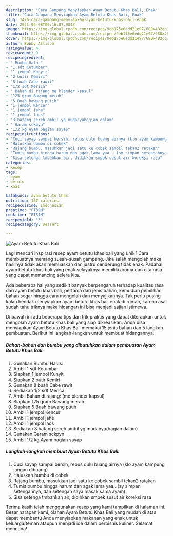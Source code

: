 ```yaml
---
description: "Cara Gampang Menyiapkan Ayam Betutu Khas Bali, Enak"
title: "Cara Gampang Menyiapkan Ayam Betutu Khas Bali, Enak"
slug: 1476-cara-gampang-menyiapkan-ayam-betutu-khas-bali-enak
date: 2021-06-08T00:16:07.904Z
image: https://img-global.cpcdn.com/recipes/9eb175e6edd21e97/680x482cq70/ayam-betutu-khas-bali-foto-resep-utama.jpg
thumbnail: https://img-global.cpcdn.com/recipes/9eb175e6edd21e97/680x482cq70/ayam-betutu-khas-bali-foto-resep-utama.jpg
cover: https://img-global.cpcdn.com/recipes/9eb175e6edd21e97/680x482cq70/ayam-betutu-khas-bali-foto-resep-utama.jpg
author: Bobby Allison
ratingvalue: 4
reviewcount: 9
recipeingredient:
- " Bumbu Halus"
- "1 sdt Ketumbar"
- "1 jempol Kunyit"
- "2 butir Kemiri"
- "8 buah Cabe rawit"
- "1/2 sdt Merica"
- " Bahan di rajang me blender kapsul"
- "125 gram Bawang merah"
- "5 Buah bawang putih"
- "1 jempol Kencur"
- "1 jempol jahe"
- "1 jempol laos"
- "3 batang sereh ambil yg mudanyabagian dalam"
- " Garam sckpyn"
- "1/2 kg Ayam bagian sayap"
recipeinstructions:
- "Cuci sayap sampai bersih, rebus dulu buang airnya (klo ayam kampung jangan dibuang)"
- "Haluskan bumbu di cobek"
- "Rajang bumbu, masukkan jadi satu ke cobek sambil tekan2 ratakan"
- "Tumis bumbu hingga harum dan agak lama yaa...(sy simpan setengahnya, dan setengah saya masak sama ayam)"
- "Sisa setenga tmbahkan air, didihkan smpek susut air koreksi rasa"
categories:
- Resep
tags:
- ayam
- betutu
- khas

katakunci: ayam betutu khas 
nutrition: 167 calories
recipecuisine: Indonesian
preptime: "PT39M"
cooktime: "PT51M"
recipeyield: "3"
recipecategory: Dessert

---
```



![Ayam Betutu Khas Bali](https://img-global.cpcdn.com/recipes/9eb175e6edd21e97/680x482cq70/ayam-betutu-khas-bali-foto-resep-utama.jpg)

Lagi mencari inspirasi resep ayam betutu khas bali yang unik? Cara membuatnya memang susah-susah gampang. Jika salah mengolah maka hasilnya tidak akan memuaskan dan justru cenderung tidak enak. Padahal ayam betutu khas bali yang enak selayaknya memiliki aroma dan cita rasa yang dapat memancing selera kita.



Ada beberapa hal yang sedikit banyak berpengaruh terhadap kualitas rasa dari ayam betutu khas bali, pertama dari jenis bahan, kemudian pemilihan bahan segar hingga cara mengolah dan menyajikannya. Tak perlu pusing kalau hendak menyiapkan ayam betutu khas bali enak di rumah, karena asal sudah tahu triknya maka hidangan ini bisa menjadi sajian istimewa.


Di bawah ini ada beberapa tips dan trik praktis yang dapat diterapkan untuk mengolah ayam betutu khas bali yang siap dikreasikan. Anda bisa menyiapkan Ayam Betutu Khas Bali memakai 15 jenis bahan dan 5 langkah pembuatan. Berikut ini langkah-langkah untuk membuat hidangannya.

<!--inarticleads1-->

##### Bahan-bahan dan bumbu yang dibutuhkan dalam pembuatan Ayam Betutu Khas Bali:

1. Gunakan  Bumbu Halus:
1. Ambil 1 sdt Ketumbar
1. Siapkan 1 jempol Kunyit
1. Siapkan 2 butir Kemiri
1. Gunakan 8 buah Cabe rawit
1. Sediakan 1/2 sdt Merica
1. Ambil  Bahan di rajang: (me blender kapsul)
1. Siapkan 125 gram Bawang merah
1. Siapkan 5 Buah bawang putih
1. Ambil 1 jempol Kencur
1. Ambil 1 jempol jahe
1. Ambil 1 jempol laos
1. Sediakan 3 batang sereh ambil yg mudanya(bagian dalam)
1. Gunakan  Garam sckpyn
1. Ambil 1/2 kg Ayam bagian sayap




<!--inarticleads2-->

##### Langkah-langkah membuat Ayam Betutu Khas Bali:

1. Cuci sayap sampai bersih, rebus dulu buang airnya (klo ayam kampung jangan dibuang)
1. Haluskan bumbu di cobek
1. Rajang bumbu, masukkan jadi satu ke cobek sambil tekan2 ratakan
1. Tumis bumbu hingga harum dan agak lama yaa...(sy simpan setengahnya, dan setengah saya masak sama ayam)
1. Sisa setenga tmbahkan air, didihkan smpek susut air koreksi rasa




Terima kasih telah menggunakan resep yang kami tampilkan di halaman ini. Besar harapan kami, olahan Ayam Betutu Khas Bali yang mudah di atas dapat membantu Anda menyiapkan makanan yang enak untuk keluarga/teman ataupun menjadi ide dalam berbisnis kuliner. Selamat mencoba!
